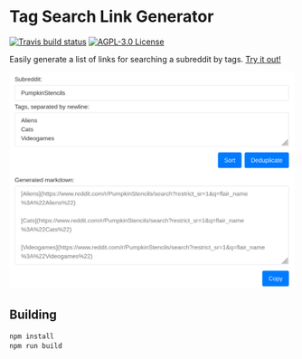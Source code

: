 # Tag Search Link Generator

<a href="https://travis-ci.org/AlbinoDrought/tag-search-link-generator"><img alt="Travis build status" src="https://img.shields.io/travis/AlbinoDrought/tag-search-link-generator.svg?maxAge=360"></a>
<a href="https://github.com/AlbinoDrought/tag-search-link-generator/blob/master/LICENSE">
  <img alt="AGPL-3.0 License" src="https://img.shields.io/github/license/AlbinoDrought/tag-search-link-generator">
</a>

Easily generate a list of links for searching a subreddit by tags. [Try it out!](https://albinodrought.github.io/tag-search-link-generator/)

[![Screenshot of Tag Search Link Generator UI](./.readme/action-shot.png)](https://albinodrought.github.io/tag-search-link-generator/)

## Building

```sh
npm install
npm run build
```
